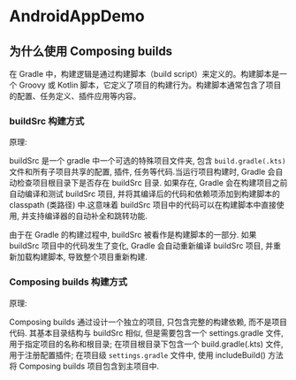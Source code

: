 # AndroidAppDemo


## 为什么使用 Composing builds

在 Gradle 中，构建逻辑是通过构建脚本（build script）来定义的。构建脚本是一个 Groovy 或 Kotlin 脚本，它定义了项目的构建行为。构建脚本通常包含了项目的配置、任务定义、插件应用等内容。

### buildSrc 构建方式

原理:

buildSrc 是一个 gradle 中一个可选的特殊项目文件夹, 包含 `build.gradle(.kts)` 文件和所有子项目共享的配置, 插件, 任务等代码.当运行项目构建时, Gradle 会自动检查项目根目录下是否存在 buildSrc 目录. 如果存在, Gradle 会在构建项目之前自动编译和测试 buildSrc 项目, 并将其编译后的代码和依赖项添加到构建脚本的 classpath (类路径) 中.这意味着 buildSrc 项目中的代码可以在构建脚本中直接使用, 并支持编译器的自动补全和跳转功能.

由于在 Gradle 的构建过程中, buildSrc 被看作是构建脚本的一部分. 如果 buildSrc 项目中的代码发生了变化, Gradle 会自动重新编译 buildSrc 项目, 并重新加载构建脚本, 导致整个项目重新构建.

### Composing builds 构建方式

原理:

Composing builds 通过设计一个独立的项目, 只包含完整的构建依赖, 而不是项目代码. 其基本目录结构与 buildSrc 相似, 但是需要包含一个 settings.gradle 文件, 用于指定项目的名称和根目录; 在项目根目录下包含一个 build.gradle(.kts) 文件, 用于注册配置插件; 在项目级 `settings.gradle` 文件中, 使用 includeBuild() 方法将 Composing builds 项目包含到主项目中.

